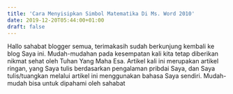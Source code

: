 ```yaml
---
title: 'Cara Menyisipkan Simbol Matematika Di Ms. Word 2010'
date: 2019-12-20T05:44:00+01:00
draft: false
---
```


  
Hallo sahabat blogger semua, terimakasih sudah berkunjung kembali ke blog Saya ini. Mudah-mudahan pada kesempatan kali kita tetap diberikan nikmat sehat oleh Tuhan Yang Maha Esa. Artikel kali ini merupakan artikel ringan, yang Saya tulis berdasarkan pengalaman pribdai Saya, dan Saya tulis/tuangkan melalui artikel ini menggunakan bahasa Saya sendiri. Mudah-mudah bisa untuk dipahami oleh sahabat
